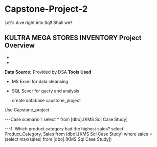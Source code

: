 # Capstone-Project-2
Let's dive right into Sql! Shall we?

**KULTRA MEGA STORES INVENTORY**
**Project Overview**
- 
-
-
**Data Source:** Provided by DSA
**Tools Used**
- MS Excel for data cleansing
- SQL Sever for query and analysis

  create database capstone_project

Use Capstone_project 

---Case scenario 1
select * from [dbo].[KMS Sql Case Study]

---1. Which product category had the highest sales?
select Product_Category, Sales from [dbo].[KMS Sql Case Study]
where sales = (select max(sales) from [dbo].[KMS Sql Case Study])

